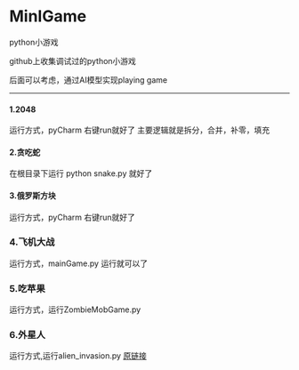 # MinIGame
python小游戏

github上收集调试过的python小游戏

后面可以考虑，通过AI模型实现playing game

***

#### 1.2048
   运行方式，pyCharm 右键run就好了
   主要逻辑就是拆分，合并，补零，填充

#### 2.贪吃蛇
   在根目录下运行 python snake.py 就好了

#### 3.俄罗斯方块
   运行方式，pyCharm 右键run就好了
   
### 4.飞机大战
   运行方式，mainGame.py 运行就可以了

### 5.吃苹果
   运行方式，运行ZombieMobGame.py 
   
### 6.外星人
   运行方式,运行alien_invasion.py  [原链接](https://github.com/HuiProgramer/Alien-Game)
    
    
    
    
    